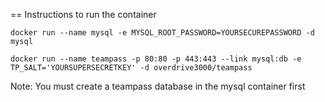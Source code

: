 == Instructions to run the container

``
docker run --name mysql -e MYSQL_ROOT_PASSWORD=YOURSECUREPASSWORD -d mysql
``

``
docker run --name teampass -p 80:80 -p 443:443 --link mysql:db -e TP_SALT='YOURSUPERSECRETKEY' -d overdrive3000/teampass
``

Note: You must create a teampass database in the mysql container first
